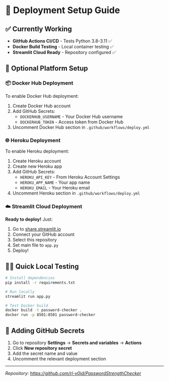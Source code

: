 # 🚀 Deployment Setup Guide

## ✅ Currently Working
- **GitHub Actions CI/CD** - Tests Python 3.8-3.11 ✅
- **Docker Build Testing** - Local container testing ✅  
- **Streamlit Cloud Ready** - Repository configured ✅

## 🔧 Optional Platform Setup

### 📦 Docker Hub Deployment
To enable Docker Hub deployment:

1. Create Docker Hub account
2. Add GitHub Secrets:
   - `DOCKERHUB_USERNAME` - Your Docker Hub username
   - `DOCKERHUB_TOKEN` - Access token from Docker Hub
3. Uncomment Docker Hub section in `.github/workflows/deploy.yml`

### 🌐 Heroku Deployment  
To enable Heroku deployment:

1. Create Heroku account
2. Create new Heroku app
3. Add GitHub Secrets:
   - `HEROKU_API_KEY` - From Heroku Account Settings
   - `HEROKU_APP_NAME` - Your app name
   - `HEROKU_EMAIL` - Your Heroku email
4. Uncomment Heroku section in `.github/workflows/deploy.yml`

### ☁️ Streamlit Cloud Deployment
**Ready to deploy!** Just:

1. Go to [share.streamlit.io](https://share.streamlit.io)
2. Connect your GitHub account
3. Select this repository
4. Set main file to `app.py`
5. Deploy!

## 🏃‍♂️ Quick Local Testing

```bash
# Install dependencies
pip install -r requirements.txt

# Run locally
streamlit run app.py

# Test Docker build
docker build -t password-checker .
docker run -p 8501:8501 password-checker
```

## 🔐 Adding GitHub Secrets

1. Go to repository **Settings** → **Secrets and variables** → **Actions**
2. Click **New repository secret**
3. Add the secret name and value
4. Uncomment the relevant deployment section

---
*Repository: https://github.com/rl-v0id/PasswordStrengthChecker*